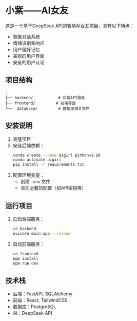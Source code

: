 # 小紫——AI女友

这是一个基于DeepSeek API的智能AI女友项目，具有以下特点：

- 智能对话系统
- 情绪识别和响应
- 用户偏好记忆
- 美观的用户界面
- 安全的用户认证

## 项目结构

```
.
├── backend/           # 后端API服务
├── frontend/         # 前端界面
└──  database/         # 数据库相关文件
```

## 安装说明

1. 克隆项目
2. 安装后端依赖：
   ```bash
   conda create --name aigirl python=3.10
   conda activate aigirl
   pip install -r requirements.txt
   ```
3. 配置环境变量：
   - 创建 `.env` 文件
   - 添加必要的配置（如API密钥等）

## 运行项目

1. 启动后端服务：
   ```bash
   cd backend
   uvicorn main:app --reload
   ```

2. 启动前端服务：
   ```bash
   cd frontend
   npm install
   npm run dev
   ```

## 技术栈

- 后端：FastAPI, SQLAlchemy
- 前端：React, TailwindCSS
- 数据库：PostgreSQL
- AI：DeepSeek API
